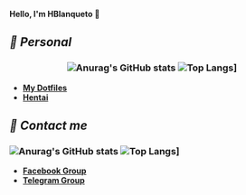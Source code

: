 **Hello, I'm HBlanqueto 👋**
## ***📂 Personal***

<div align="center">
    <h3>
        
![Anurag's GitHub stats](https://github-readme-stats.vercel.app/api?username=anuraghazra&show_icons=true&theme=tokyonight) ![Top Langs](https://github-readme-stats.vercel.app/api/top-langs/?username=HBlanqueto&show_icons=true&theme=tokyonight)]

</div>

- **[My Dotfiles](https://github.com/Hblanqueto/The-Sensuals-Dotfiles)**
- **[Hentai](https://www.youtube.com/watch?v=WQRObrOqXho)**

## ***👥 Contact me***

<div align="left">
    <h3>
        
![Anurag's GitHub stats](https://github-readme-stats.vercel.app/api?username=anuraghazra&show_icons=true&theme=tokyonight) ![Top Langs](https://github-readme-stats.vercel.app/api/top-langs/?username=HBlanqueto&show_icons=true&theme=tokyonight)]

</div>

- **[Facebook Group](https://www.youtube.com/watch?v=ttD1FsN31cw&ab_channel=LleinsAlexanderAmayoQuintana3)**
- **[Telegram Group](https://t.me/XUnixCommunity)**

